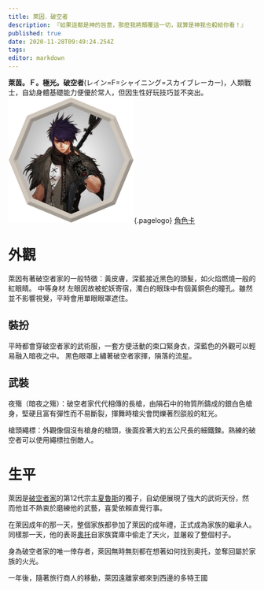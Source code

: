```yaml
---
title: 萊因．破空者
description: 『如果這都是神的旨意，那麼我將顛覆這一切，就算是神我也殺給你看！』
published: true
date: 2020-11-28T09:49:24.254Z
tags: 
editor: markdown
---
```


**萊茵。Ｆ。極光。破空者**(レイン=F=シャイニング=スカイブレーカー)，人類戰士，自幼身體基礎能力便優於常人，但因生性好玩技巧並不突出。
![Token 1](/uploads/token-1.png "Token 1"){.pagelogo}
[角色卡](https://docs.google.com/spreadsheets/d/1gEMMlHmQ2NYM7u2bCvaeYkWP6ASiMtZqTkBi01fXrmo/edit?usp=sharing)

# 外觀
萊因有著破空者家的一般特徵：黃皮膚，深藍接近黑色的頭髮，如火焰燃燒一般的紅眼睛。
中等身材
左眼因故被蛇妖寄宿，濁白的眼珠中有個黃銅色的瞳孔。雖然並不影響視覺，平時會用單眼眼罩遮住。

## 裝扮
平時都會穿破空者家的武術服，一套方便活動的束口緊身衣，深藍色的外觀可以輕易融入暗夜之中。
黑色眼罩上繡著破空者家揮，隕落的流星。

## 武裝
夜殤（暗夜之殤）：破空者家代代相傳的長槍，由隕石中的物質所鑄成的銀白色槍身，堅硬且富有彈性而不易斷裂，揮舞時槍尖會閃爍著烈燄般的紅光。

槍頭繩標：外觀像個沒有槍身的槍頭，後面拴著大約五公尺長的細鐵鍊。熟練的破空者可以使用繩標拉倒敵人。

# 生平
萊因是[破空者家](/組織/破空者一族)的第12代宗主[夏魯斯](/角色/夏魯斯)的獨子，自幼便展現了強大的武術天份，然而他並不熱衷於磨練他的武藝，喜愛依賴直覺行事。

在萊因成年的那一天，整個家族都參加了萊因的成年禮，正式成為家族的繼承人。同樣那一天，他的表哥[奧托](/角色/奧托)自家族寶庫中偷走了天火，並屠殺了整個村子。

身為破空者家的唯一倖存者，萊因無時無刻都在想著如何找到奧托，並奪回屬於家族的火光。

一年後，隨著旅行商人的移動，萊因遠離家鄉來到西邊的多特王國
